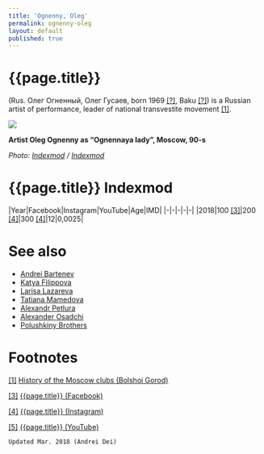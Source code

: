 ```yaml
---
title: 'Ognenny, Oleg'
permalink: ognenny-oleg
layout: default
published: true
---
```


# {{page.title}}

(Rus. Олег Огненный, Олег Гусаев, born 1969 <span id="a1">[\[?\]](#f1)</span>, Baku <span id="a1">[\[?\]](#f1)</span>) is a Russian artist of performance, leader of national transvestite movement <span id="a1">[\[1\]](#f1)</span>.

![](/encyclopedia/images/ognennaya.jpg)

**Artist Oleg Ognenny as “Ognennaya lady”, Moscow, 90-s**


*Photo: [Indexmod](index) / [Indexmod](index)*

# {{page.title}} Indexmod

|Year|Facebook|Instagram|YouTube|Age|IMD|
|-|-|-|-|-|
|2018|100 <span id="a3">[\[3\]](#f3)</span>|200 <span id="a4">[\[4\]](#f4)</span>|300 <span id="a4">[\[4\]](#f4)</span>|12|0,0025|


# See also

+ [Andrei Bartenev](index)
+ [Katya Filippova](index)
+ [Larisa Lazareva](index)
+ [Tatiana Mamedova](index)
+ [Alexandr Petlura](index)
+ [Alexander Osadchi](index)
+ [Polushkiny Brothers](index)

# Footnotes


[[1]](#a1) <span id="f1"></span> [History of the Moscow clubs (Bolshoi Gorod)](http://bg.ru/entertainment/istorija_moskovskih_klubov-15640/?chapter=5)

[[3]](#a3) <span id="f3"></span> [{{page.title}} (Facebook)](index)

[[4]](#a4) <span id="f4"></span> [{{page.title}} (Instagram)](index)

[[5]](#a5) <span id="f5"></span> [{{page.title}} (YouTube)](index)

`Updated Mar. 2018 (Andrei Dei)`
